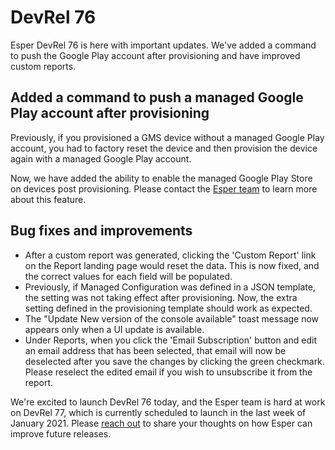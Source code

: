 # DevRel 76

Esper DevRel 76 is here with important updates. We've added a command to push the Google Play account after provisioning and have improved custom reports.

## Added a command to push a managed Google Play account after provisioning

Previously, if you provisioned a GMS device without a managed Google Play account, you had to factory reset the device and then provision the device again with a managed Google Play account. 

Now, we have added the ability to enable the managed Google Play Store on devices post provisioning. Please contact the [Esper team](https://support.esper.io/s/) to learn more about this feature. 

## Bug fixes and improvements

-   After a custom report was generated, clicking the 'Custom Report' link on the Report landing page would reset the data. This is now fixed, and the correct values for each field will be populated. 
-   Previously, if Managed Configuration was defined in a JSON template, the setting was not taking effect after provisioning. Now, the extra setting defined in the provisioning template should work as expected. 
-   The "Update New version of the console available" toast message now appears only when a UI update is available.
-   Under Reports, when you click the 'Email Subscription' button and edit an email address that has been selected, that email will now be deselected after you save the changes by clicking the green checkmark. Please reselect the edited email if you wish to unsubscribe it from the report.  

We're excited to launch DevRel 76 today, and the Esper team is hard at work on DevRel 77, which is currently scheduled to launch in the last week of January 2021. Please [reach out](https://support.esper.io/s/) to share your thoughts on how Esper can improve future releases.

